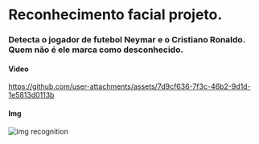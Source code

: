 # Reconhecimento facial projeto.
### Detecta o jogador de futebol Neymar e o Cristiano Ronaldo. Quem não é ele marca como desconhecido.

#### Video
https://github.com/user-attachments/assets/7d9cf636-7f3c-46b2-9d1d-1e5813d0113b

#### Img
![img recognition](https://github.com/user-attachments/assets/91821f35-8939-45bc-a078-e892ae5b63e7)
